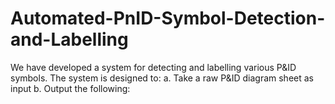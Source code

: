 # Automated-PnID-Symbol-Detection-and-Labelling 
We have developed a system for detecting and labelling various P&ID symbols.
The system is designed to:
a. Take a raw P&ID diagram sheet as input
b. Output the following:
